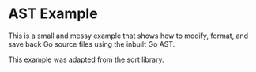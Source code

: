 # AST Example
This is a small and messy example that shows how to modify, format, and save
back Go source files using the inbuilt Go AST.

This example was adapted from the sort library.